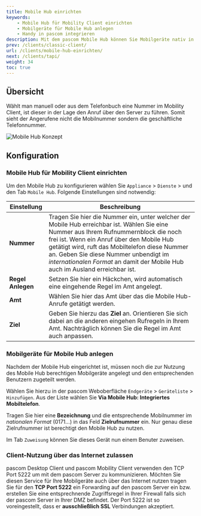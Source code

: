 ```yaml
---
title: Mobile Hub einrichten
keywords:
    - Mobile Hub für Mobility Client einrichten
    - Mobilgeräte für Mobile Hub anlegen
    - Handy in pascom integrieren
description: Mit dem pascom Mobile Hub können Sie Mobilgeräte nativ in pascom integrieren.
prev: /clients/classic-client/
url: /clients/mobile-hub-einrichten/
next: /clients/tapi/
weight: 34
toc: true
---
```


## Übersicht

Wählt man manuell oder aus dem Telefonbuch eine Nummer im Mobility Client, ist dieser in der Lage den Anruf über den  Server zu führen. Somit sieht der Angerufene nicht die Mobilnummer sondern die geschäftliche Telefonnummer.

![Mobile Hub Konzept](/mobile_hub_konzept.png?width=50%)


## Konfiguration

### Mobile Hub für Mobility Client einrichten
Um den Mobile Hub zu konfigurieren wählen Sie `Appliance` > `Dienste` > und den Tab `Mobile Hub`.
Folgende Einstellungen sind notwendig:

|Einstellung|Beschreibung|
|---|---|
|**Nummer**|Tragen Sie hier die Nummer ein, unter welcher der Mobile Hub erreichbar ist. Wählen Sie eine Nummer aus Ihrem Rufnummernblock die noch frei ist. Wenn ein Anruf über den Mobile Hub getätigt wird, ruft das Mobiltelefon diese Nummer an. Geben Sie diese Nummer unbendigt im *internationalen Format* an damit der Mobile Hub auch im Ausland erreichbar ist.|
|**Regel Anlegen**|Setzen Sie hier ein Häckchen, wird automatisch eine eingehende Regel im Amt angelegt.|
|**Amt**|Wählen Sie hier das Amt über das die Mobile Hub-Anrufe getätigt werden.|
|**Ziel**|Geben Sie hierzu das **Ziel** an. Orientieren Sie sich dabei an die anderen eingehen Rufregeln in Ihrem Amt. Nachträglich können Sie die Regel im Amt auch anpassen.|

### Mobilgeräte für Mobile Hub anlegen

Nachdem der Mobile Hub eingerichtet ist, müssen noch die zur Nutzung des Mobile Hub berechtigen Mobilgeräte angelegt und den entsprechenden Benutzern zugeteilt werden.

Wählen Sie hierzu in der pascom Weboberfläche `Endgeräte` > `Geräteliste` > `Hinzufügen`. Aus der Liste wählen Sie **Via Mobile Hub: Integriertes Mobiltelefon**.

Tragen Sie hier eine **Bezeichnung** und die entsprechende Mobilnummer im *nationalen Format* (0171...) in das Feld **Zielrufnummer** ein. Nur genau diese Zielrufnummer ist berechtigt den Mobile Hub zu nutzen.

Im Tab `Zuweisung` können Sie dieses Gerät nun einem Benuter zuweisen.


### Client-Nutzung über das Internet zulassen

pascom Desktop Client und pascom Mobility Client verwenden den TCP Port 5222 um mit dem pascom Server zu kommunizieren. Möchten Sie diesen Service für Ihre Mobilgeräte auch über das Internet nutzen tragen Sie für den **TCP Port 5222** ein Forwarding auf den pascom Server ein bzw. erstellen Sie eine entsprechnende Zugriffsregel in Ihrer Firewall falls sich der pascom Server in Ihrer DMZ befindet.
Der Port 5222 ist so voreingestellt, dass er **ausschließlich SSL** Verbindungen akzeptiert.
